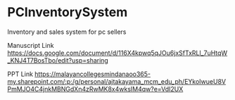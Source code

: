 # PCInventorySystem
Inventory and sales system for pc sellers

Manuscript Link
https://docs.google.com/document/d/116X4kpwq5qJOu6jxSfTxRLl_7uHtqW_KNJ4T7BosTbo/edit?usp=sharing

PPT Link
https://malayancollegesmindanaoo365-my.sharepoint.com/:p:/g/personal/ajtakayama_mcm_edu_ph/EYkoIwueU8VPmMJO4C4jnkMBNGdXn4zRwMK8x4wksIM4qw?e=VdI2UX
